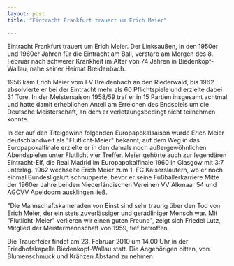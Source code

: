 ```yaml
---
layout: post
title: "Eintracht Frankfurt trauert um Erich Meier"

---
```


Eintracht Frankfurt trauert um Erich Meier. Der Linksaußen, in den 1950er und 1960er Jahren für die Eintracht am Ball, verstarb am Morgen des 8. Februar nach schwerer Krankheit im Alter von 74 Jahren in Biedenkopf-Wallau, nahe seiner Heimat Breidenbach.

1956 kam Erich Meier vom FV Breidenbach an den Riederwald, bis 1962 absolvierte er bei der Eintracht mehr als 60 Pflichtspiele und erzielte dabei 31 Tore. In der Meistersaison 1958/59 traf er in 15 Partien insgesamt achtmal und hatte damit erheblichen Anteil am Erreichen des Endspiels um die Deutsche Meisterschaft, an dem er verletzungsbedingt nicht teilnehmen konnte.

In der auf den Titelgewinn folgenden Europapokalsaison wurde Erich Meier deutschlandweit als "Flutlicht-Meier" bekannt, auf dem Weg in das Europapokalfinale erzielte er in den damals noch außergewöhnlichen Abendspielen unter Flutlicht vier Treffer. Meier gehörte auch zur legendären Eintracht-Elf, die Real Madrid im Europapokalfinale 1960 in Glasgow mit 3:7 unterlag. 1962 wechselte Erich Meier zum 1. FC Kaiserslautern, wo er noch einmal Bundesligaluft schnupperte, bevor er seine Fußballerkarriere Mitte der 1960er Jahre bei den Niederländischen Vereinen VV Alkmaar 54 und AGOVV Apeldoorn ausklingen ließ.

"Die Mannschaftskameraden von Einst sind sehr traurig über den Tod von Erich Meier, der ein stets zuverlässiger und geradliniger Mensch war. Mit "Flutlicht-Meier" verlieren wir einen guten Freund", zeigt sich Friedel Lutz, Mitglied der Meistermannschaft von 1959, tief betroffen.

Die Trauerfeier findet am 23. Februar 2010 um 14.00 Uhr in der Friedhofskapelle Biedenkopf-Wallau statt. Die Angehörigen bitten, von Blumenschmuck und Kränzen Abstand zu nehmen.
